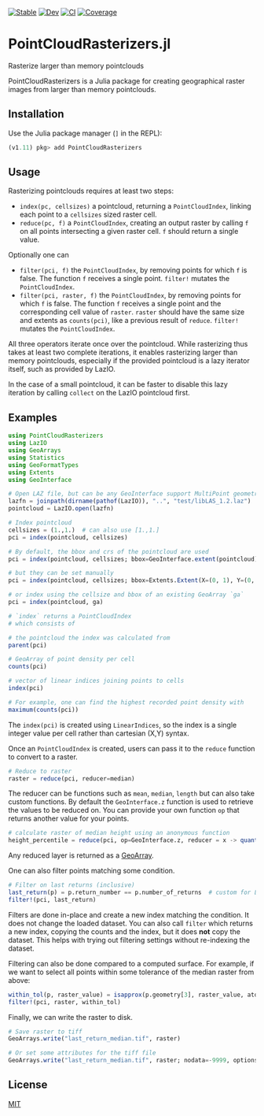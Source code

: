 [![Stable](https://img.shields.io/badge/docs-stable-blue.svg)](https://deltares.github.io/PointCloudRasterizers.jl/stable)
[![Dev](https://img.shields.io/badge/docs-dev-blue.svg)](https://deltares.github.io/PointCloudRasterizers.jl/dev)
[![CI](https://github.com/Deltares/PointCloudRasterizers.jl/actions/workflows/CI.yml/badge.svg)](https://github.com/Deltares/PointCloudRasterizers.jl/actions/workflows/CI.yml)
[![Coverage](https://codecov.io/gh/Deltares/PointCloudRasterizers.jl/branch/master/graph/badge.svg)](https://codecov.io/gh/Deltares/PointCloudRasterizers.jl)

# PointCloudRasterizers.jl
Rasterize larger than memory pointclouds

PointCloudRasterizers is a Julia package for creating geographical raster images from larger than memory pointclouds.

## Installation

Use the Julia package manager (`]` in the REPL):
```julia
(v1.11) pkg> add PointCloudRasterizers
```

## Usage

Rasterizing pointclouds requires at least two steps:
- `index(pc, cellsizes)` a pointcloud, returning a `PointCloudIndex`, linking each point to a `cellsizes` sized raster cell.
- `reduce(pc, f)` a `PointCloudIndex`, creating an output raster by calling `f` on all points intersecting a given raster cell. `f` should return a single value.

Optionally one can 
- `filter(pci, f)` the `PointCloudIndex`, by removing points for which `f` is false. The function `f` receives a single point. `filter!` mutates the `PointCloudIndex`.
- `filter(pci, raster, f)` the `PointCloudIndex`, by removing points for which `f` is false. The function `f` receives a single point and the corresponding cell value of `raster`. `raster` should have the same size and extents as `counts(pci)`, like a previous result of `reduce`. `filter!` mutates the `PointCloudIndex`.

All three operators iterate once over the pointcloud.
While rasterizing thus takes at least two complete iterations, it enables rasterizing larger than memory pointclouds, especially if the provided pointcloud is a lazy iterator itself, such as provided by LazIO.

In the case of a small pointcloud, it can be faster to disable this lazy iteration by calling `collect` on the LazIO pointcloud first.

## Examples

```julia
using PointCloudRasterizers
using LazIO
using GeoArrays
using Statistics
using GeoFormatTypes
using Extents
using GeoInterface

# Open LAZ file, but can be any GeoInterface support MultiPoint geometry
lazfn = joinpath(dirname(pathof(LazIO)), "..", "test/libLAS_1.2.laz")
pointcloud = LazIO.open(lazfn)
```

```julia
# Index pointcloud
cellsizes = (1.,1.)  # can also use [1.,1.]
pci = index(pointcloud, cellsizes)

# By default, the bbox and crs of the pointcloud are used
pci = index(pointcloud, cellsizes; bbox=GeoInterface.extent(pointcloud),crs=GeoInterface.crs(pointcloud))

# but they can be set manually
pci = index(pointcloud, cellsizes; bbox=Extents.Extent(X=(0, 1), Y=(0, 1)), crs=GeoFormatTypes.EPSG(4326))

# or index using the cellsize and bbox of an existing GeoArray `ga`
pci = index(pointcloud, ga)

# `index` returns a PointCloudIndex
# which consists of

# the pointcloud the index was calculated from
parent(pci)

# GeoArray of point density per cell
counts(pci)

# vector of linear indices joining points to cells
index(pci)

# For example, one can find the highest recorded point density with
maximum(counts(pci))
```


The `index(pci)` is created using `LinearIndices`, so the index is a single integer value per cell rather than cartesian (X,Y) syntax.

Once an `PointCloudIndex` is created, users can pass it to the `reduce` function to convert to a raster.

```julia
# Reduce to raster
raster = reduce(pci, reducer=median)
```
The reducer can be functions such as `mean`, `median`, `length` but can also take custom functions. By default the `GeoInterface.z` function is used to retrieve the values to be reduced on. You can provide your own function `op` that returns another value for your points.

```julia
# calculate raster of median height using an anonymous function
height_percentile = reduce(pci, op=GeoInterface.z, reducer = x -> quantile(x,0.5))
```
Any reduced layer is returned as a [GeoArray](https://github.com/evetion/GeoArrays.jl).

One can also filter points matching some condition.

```julia
# Filter on last returns (inclusive)
last_return(p) = p.return_number == p.number_of_returns  # custom for LazIO Points
filter!(pci, last_return)
```
Filters are done in-place and create a new index matching the condition. It does not change the loaded dataset. You can also call `filter` which returns a new index, copying the counts and the index, but it does **not** copy the dataset. This helps with trying out filtering settings without re-indexing the dataset.

Filtering can also be done compared to a computed surface.
For example, if we want to select all points within some tolerance of the median raster from above:

```julia
within_tol(p, raster_value) = isapprox(p.geometry[3], raster_value, atol=5.0)
filter!(pci, raster, within_tol)
```

Finally, we can write the raster to disk.

```julia
# Save raster to tiff
GeoArrays.write("last_return_median.tif", raster)

# Or set some attributes for the tiff file
GeoArrays.write("last_return_median.tif", raster; nodata=-9999, options=Dict("TILED"=>"YES", "COMPRESS"=>"ZSTD"))
```


## License
[MIT](LICENSE.md)
